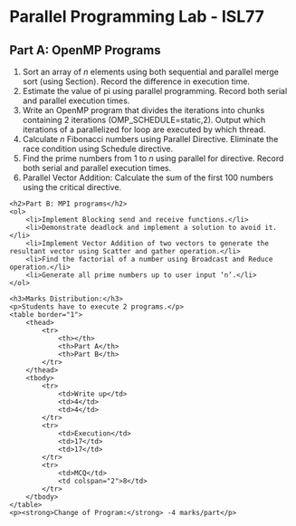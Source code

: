 <!DOCTYPE html>
<html lang="en">
<head>
    <meta charset="UTF-8">
    <title>Parallel Programming Lab - ISL77</title>
</head>
<body>
    <h1>Parallel Programming Lab - ISL77</h1>
    <h2>Part A: OpenMP Programs</h2>
    <ol>
        <li>Sort an array of <i>n</i> elements using both sequential and parallel merge sort (using Section). Record the difference in execution time.</li>
        <li>Estimate the value of pi using parallel programming. Record both serial and parallel execution times.</li>
        <li>Write an OpenMP program that divides the iterations into chunks containing 2 iterations (OMP_SCHEDULE=static,2). Output which iterations of a parallelized for loop are executed by which thread.</li>
        <li>Calculate <i>n</i> Fibonacci numbers using Parallel Directive. Eliminate the race condition using Schedule directive.</li>
        <li>Find the prime numbers from 1 to <i>n</i> using parallel for directive. Record both serial and parallel execution times.</li>
        <li>Parallel Vector Addition: Calculate the sum of the first 100 numbers using the critical directive.</li>
    </ol>

    <h2>Part B: MPI programs</h2>
    <ol>
        <li>Implement Blocking send and receive functions.</li>
        <li>Demonstrate deadlock and implement a solution to avoid it.</li>
        <li>Implement Vector Addition of two vectors to generate the resultant vector using Scatter and gather operation.</li>
        <li>Find the factorial of a number using Broadcast and Reduce operation.</li>
        <li>Generate all prime numbers up to user input ‘n’.</li>
    </ol>

    <h3>Marks Distribution:</h3>
    <p>Students have to execute 2 programs.</p>
    <table border="1">
        <thead>
            <tr>
                <th></th>
                <th>Part A</th>
                <th>Part B</th>
            </tr>
        </thead>
        <tbody>
            <tr>
                <td>Write up</td>
                <td>4</td>
                <td>4</td>
            </tr>
            <tr>
                <td>Execution</td>
                <td>17</td>
                <td>17</td>
            </tr>
            <tr>
                <td>MCQ</td>
                <td colspan="2">8</td>
            </tr>
        </tbody>
    </table>
    <p><strong>Change of Program:</strong> -4 marks/part</p>
</body>
</html>
